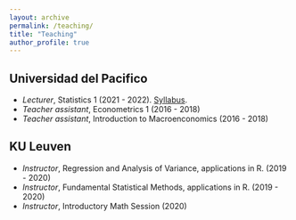 ```yaml
---
layout: archive
permalink: /teaching/
title: "Teaching"
author_profile: true
---
```


## Universidad del Pacifico
- _Lecturer_, Statistics 1 (2021 - 2022). [Syllabus](/files/C2022_01_Estadistica1.pdf).
- _Teacher assistant_, Econometrics 1 (2016 - 2018)
- _Teacher assistant_, Introduction to Macroenconomics (2016 - 2018)

## KU Leuven
- _Instructor_, Regression and Analysis of Variance, applications in R. (2019 - 2020)
- _Instructor_, Fundamental Statistical Methods, applications in R. (2019 - 2020)
- _Instructor_, Introductory Math Session (2020)